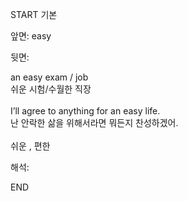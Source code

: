 START
기본

앞면:
easy


뒷면:
<div>an easy exam / job </div><div>쉬운 시험/수월한 직장</div><div><br></div><div><div>I’ll agree to anything for an easy life. </div><div>난 안락한 삶을 위해서라면 뭐든지 찬성하겠어.</div></div><div><br></div><div>쉬운 , 편한</div>


해석:
<!--ID: 1746614453804-->
END